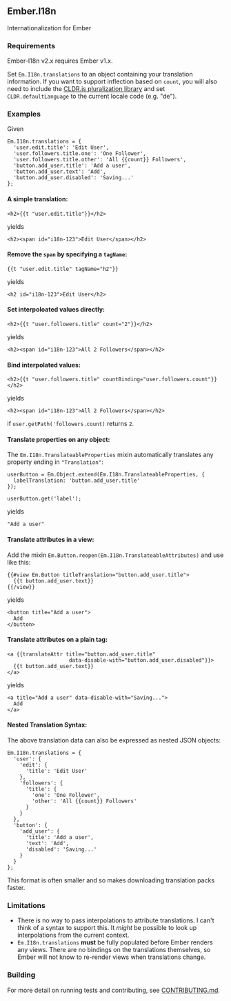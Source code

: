 ## Ember.I18n

Internationalization for Ember

### Requirements

Ember-I18n v2.x requires Ember v1.x.

Set `Em.I18n.translations` to an object containing your translation
information. If you want to support inflection based on `count`, you will
also need to include the
[CLDR.js pluralization library](https://github.com/jamesarosen/CLDR.js)
and set `CLDR.defaultLanguage` to the current locale code (e.g. "de").

### Examples

Given

    Em.I18n.translations = {
      'user.edit.title': 'Edit User',
      'user.followers.title.one': 'One Follower',
      'user.followers.title.other': 'All {{count}} Followers',
      'button.add_user.title': 'Add a user',
      'button.add_user.text': 'Add',
      'button.add_user.disabled': 'Saving...'
    };

#### A simple translation:

    <h2>{{t "user.edit.title"}}</h2>

yields

    <h2><span id="i18n-123">Edit User</span></h2>

#### Remove the `span` by specifying a `tagName`:

    {{t "user.edit.title" tagName="h2"}}

yields

    <h2 id="i18n-123">Edit User</h2>

#### Set interpoloated values directly:

    <h2>{{t "user.followers.title" count="2"}}</h2>

yields

    <h2><span id="i18n-123">All 2 Followers</span></h2>

#### Bind interpolated values:

    <h2>{{t "user.followers.title" countBinding="user.followers.count"}}</h2>

yields

    <h2><span id="i18n-123">All 2 Followers</span></h2>

if `user.getPath('followers.count)` returns `2`.

#### Translate properties on any object:

The `Em.I18n.TranslateableProperties` mixin automatically translates
any property ending in `"Translation"`:

    userButton = Em.Object.extend(Em.I18n.TranslateableProperties, {
      labelTranslation: 'button.add_user.title'
    });

    userButton.get('label');

yields

    "Add a user"

#### Translate attributes in a view:

Add the mixin `Em.Button.reopen(Em.I18n.TranslateableAttributes)` and use like this:


    {{#view Em.Button titleTranslation="button.add_user.title">
      {{t button.add_user.text}}
    {{/view}}

yields

    <button title="Add a user">
      Add
    </button>

#### Translate attributes on a plain tag:

    <a {{translateAttr title="button.add_user.title"
                        data-disable-with="button.add_user.disabled"}}>
      {{t button.add_user.text}}
    </a>

yields

    <a title="Add a user" data-disable-with="Saving...">
      Add
    </a>

#### Nested Translation Syntax:

The above translation data can also be expressed as nested JSON objects:

    Em.I18n.translations = {
      'user': {
        'edit': {
          'title': 'Edit User'
        },
        'followers': {
          'title': {
            'one': 'One Follower',
            'other': 'All {{count}} Followers'
          }
        }
      },
      'button': {
        'add_user': {
          'title': 'Add a user',
          'text': 'Add',
          'disabled': 'Saving...'
        }
      }
    };

This format is often smaller and so makes downloading translation packs faster.

### Limitations

 * There is no way to pass interpolations to attribute translations. I can't
   think of a syntax to support this. It *might* be possible to look up
   interpolations from the current context.
 * `Em.I18n.translations` **must** be fully populated before Ember
   renders any views. There are no bindings on the translations themselves,
   so Ember will not know to re-render views when translations change.

### Building

For more detail on running tests and contributing, see [CONTRIBUTING.md](https://github.com/jamesarosen/ember-i18n/blob/master/CONTRIBUTING.md).
